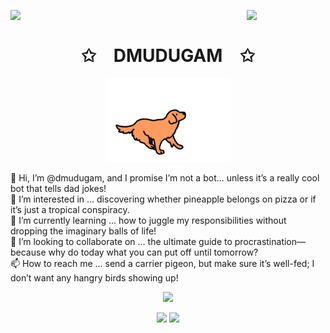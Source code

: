 <img align="left" src="https://user-images.githubusercontent.com/65187002/144930161-2f783401-8d27-4fdf-a2f7-cc0ba32f1f1f.gif" width="25%" style="display:inline;"><img align="right" src="https://user-images.githubusercontent.com/65187002/144930161-2f783401-8d27-4fdf-a2f7-cc0ba32f1f1f.gif" width="25%" style="display:inline;">
<br>
<p align="center">
    <h1 align="center">✩&emsp;DMUDUGAM&emsp;✩</h1>
</p>

<div align="center">
    <img width="40%" src="https://github.com/dmudugam/dmudugam/blob/main/build/assets/imgs/dog3.gif" alt="Lottie Animation">
</div>

👋 Hi, I’m @dmudugam, and I promise I’m not a bot... unless it’s a really cool bot that tells dad jokes!  
👀 I’m interested in ... discovering whether pineapple belongs on pizza or if it’s just a tropical conspiracy.  
🌱 I’m currently learning ... how to juggle my responsibilities without dropping the imaginary balls of life!  
💞️ I’m looking to collaborate on ... the ultimate guide to procrastination—because why do today what you can put off until tomorrow?  
📫 How to reach me ... send a carrier pigeon, but make sure it’s well-fed; I don’t want any hangry birds showing up!  


<p align="center">
    <img id="preview" src="https://komarev.com/ghpvc/?username=dmudugam&color=green">
</p>

<p align="center">
    <a href="https://leetcode.com/dineth17/"><img width="48%" src="https://leetcard.jacoblin.cool/dineth17?theme=unicorn"></a>
    <a href="https://github.com/dmudugam"><img width="48%" src="https://github-readme-stats.vercel.app/api/top-langs/?username=dmudugam&theme=dark&hide=html,css,cmake&layout=compact&langs_count=5&bg_color=101010&hide_title=true"></a>
</p>

<!---
dmudugam/dmudugam is a ✨ special ✨ repository because its `README.md` (this file) appears on your GitHub profile.
You can click the Preview link to take a look at your changes.
--->
